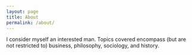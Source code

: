 ```yaml
---
layout: page
title: About
permalink: /about/
---
```


I consider myself an interested man. Topics covered encompass (but are not restricted to) business, philosophy, sociology, and history.

